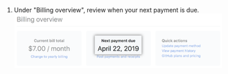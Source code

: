 1. Under "Billing overview", review when your next payment is due.
![Next billing date](/assets/images/help/billing/settings_billing_next_payment.png)
